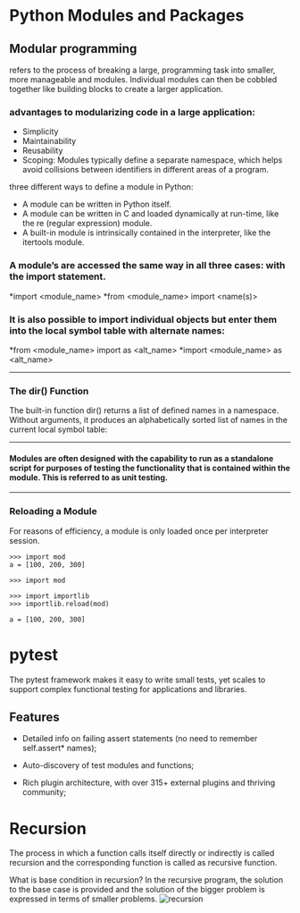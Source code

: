 
# Python Modules and Packages
## Modular programming
refers to the process of breaking a large,  programming task into smaller, more manageable and modules. Individual modules can then be cobbled together like building blocks to create a larger application.

### advantages to modularizing code in a large application:

- Simplicity
- Maintainability
- Reusability
- Scoping: Modules typically define a separate namespace, which helps avoid collisions between identifiers in different areas of a program.

three different ways to define a module in Python:

- A module can be written in Python itself.
- A module can be written in C and loaded dynamically at run-time, like the re (regular expression) module.
- A built-in module is intrinsically contained in the interpreter, like the itertools module.

### A module’s  are accessed the same way in all three cases: with the import statement.
*import <module_name>
*from <module_name> import <name(s)>
### It is also possible to import individual objects but enter them into the local symbol table with alternate names:
*from <module_name> import <name> as <alt_name>
*import <module_name> as <alt_name>
  
  
  ______________________________________
  ### The dir() Function
The built-in function dir() returns a list of defined names in a namespace. Without arguments, it produces an alphabetically sorted list of names in the current local symbol table:
  ______________________________________

#### Modules are often designed with the capability to run as a standalone script for purposes of testing the functionality that is contained within the module. This is referred to as unit testing. 
  ______________________________________
### Reloading a Module
For reasons of efficiency, a module is only loaded once per interpreter session. 
```
>>> import mod
a = [100, 200, 300]

>>> import mod

>>> import importlib
>>> importlib.reload(mod)

a = [100, 200, 300]
```


# pytest
The pytest framework makes it easy to write small tests, yet scales to support complex functional testing for applications and libraries.

## Features
- Detailed info on failing assert statements (no need to remember self.assert* names);

- Auto-discovery of test modules and functions;

- Rich plugin architecture, with over 315+ external plugins and thriving community;



# Recursion

The process in which a function calls itself directly or indirectly is called recursion and the corresponding function is called as recursive function. 

What is base condition in recursion?
In the recursive program, the solution to the base case is provided and the solution of the bigger problem is expressed in terms of smaller problems.
![recursion](https://lh3.googleusercontent.com/proxy/k2Awm_uar6pQGKTaVRXGt53jCIpfkQQaUusuPI2KqVouyVA73-kDUfMt0F9tJTuKUY5A9HvluLKlxjiugMv0J4kSdhOgxEfXbC9RG51PYbWDBAbR2xklhyJnphiPENtT)

